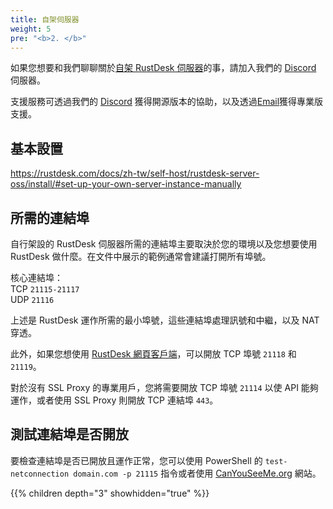 ```yaml
---
title: 自架伺服器
weight: 5
pre: "<b>2. </b>"
---
```


如果您想要和我們聊聊關於[自架 RustDesk 伺服器](https://github.com/rustdesk/rustdesk-server)的事，請加入我們的 [Discord](https://discord.com/invite/nDceKgxnkV) 伺服器。

支援服務可透過我們的 [Discord](https://discord.com/invite/nDceKgxnkV) 獲得開源版本的協助，以及透過[Email](mailto:support@rustdesk.com)獲得專業版支援。

## 基本設置

https://rustdesk.com/docs/zh-tw/self-host/rustdesk-server-oss/install/#set-up-your-own-server-instance-manually

## 所需的連結埠

自行架設的 RustDesk 伺服器所需的連結埠主要取決於您的環境以及您想要使用 RustDesk 做什麼。在文件中展示的範例通常會建議打開所有埠號。

核心連結埠：\
TCP `21115-21117` \
UDP `21116`

上述是 RustDesk 運作所需的最小埠號，這些連結埠處理訊號和中繼，以及 NAT 穿透。

此外，如果您想使用 [RustDesk 網頁客戶端](https://rustdesk.com/docs/en/dev/build/web/)，可以開放 TCP 埠號 `21118` 和 `21119`。

對於沒有 SSL Proxy 的專業用戶，您將需要開放 TCP 埠號 `21114` 以使 API 能夠運作，或者使用 SSL Proxy 則開放 TCP 連結埠 `443`。

## 測試連結埠是否開放

要檢查連結埠是否已開放且運作正常，您可以使用 PowerShell 的 `test-netconnection domain.com -p 21115` 指令或者使用 [CanYouSeeMe.org](https://canyouseeme.org/) 網站。


{{% children depth="3" showhidden="true" %}}
